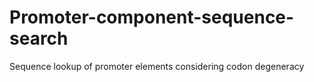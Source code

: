 # Promoter-component-sequence-search
Sequence lookup of promoter elements considering codon degeneracy
